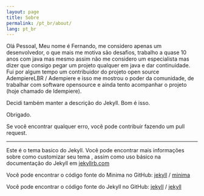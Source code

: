 ```yaml
---
layout: page
title: Sobre
permalink: /pt_br/about/
lang: pt_br
---
```

Olá Pessoal, Meu nome é Fernando, me considero apenas um desenvolvedor, o que mais me motiva são desafios, trabalho a quase 10 anos com java mas mesmo assim não me considero um especialista mas dizer que consigo pegar um projeto qualquer em java e dar continuidade.
Fui por algum tempo um contribuidor do projeto open source AdempiereLBR / Adempiere e isso me mostrou o poder da comunidade, de trabalhar com software opensource e ainda tento acompanhar o projeto (hoje chamado de Idempiere).

Decidi também manter a descrição do Jekyll. Bom é isso.


Obrigado.

Se você encontrar qualquer erro, você pode contribuir fazendo um pull request.

------------------

Este é o tema basico do Jekyll. Você pode encontrar mais informações sobre como customizar seu tema , assim como uso básico na documentação do Jekyll em [jekyllrb.com](https://jekyllrb.com/)

Você pode encontrar o código fonte  do Minima no GitHub:
[jekyll][jekyll-organization] /
[minima](https://github.com/jekyll/minima)

Você pode encontrar o código fonte do Jekyll no GitHub:
[jekyll][jekyll-organization] /
[jekyll](https://github.com/jekyll/jekyll)


[jekyll-organization]: https://github.com/jekyll

